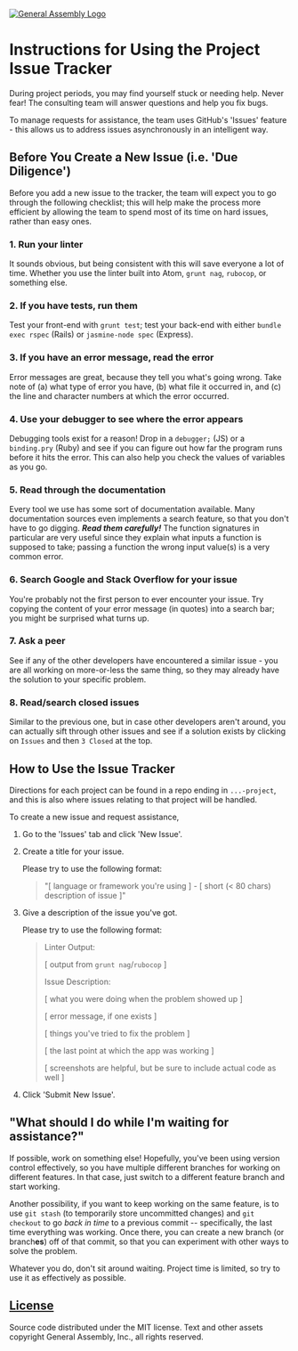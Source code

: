 [![General Assembly Logo](https://camo.githubusercontent.com/1a91b05b8f4d44b5bbfb83abac2b0996d8e26c92/687474703a2f2f692e696d6775722e636f6d2f6b6538555354712e706e67)](https://generalassemb.ly/education/web-development-immersive)

# Instructions for Using the Project Issue Tracker

During project periods, you may find yourself stuck or needing help.
Never fear! The consulting team will answer questions and help you fix bugs.

To manage requests for assistance, the team uses GitHub's 'Issues' feature -
this allows us to address issues asynchronously in an intelligent way.

## Before You Create a New Issue (i.e. 'Due Diligence')

Before you add a new issue to the tracker,
the team will expect you to go through the following checklist;
this will help make the process more efficient
by allowing the team to spend most of its time on hard issues,
rather than easy ones.

### 1.  Run your linter

  It sounds obvious, but being consistent with this will save everyone a lot of
  time. Whether you use the linter built into Atom, `grunt nag`, `rubocop`, or
  something else.

### 2.  If you have tests, run them

  Test your front-end with `grunt test`; test your back-end with either
  `bundle exec rspec` (Rails) or `jasmine-node spec` (Express).

### 3. If you have an error message, read the error

  Error messages are great, because they tell you what's going wrong.
  Take note of
    (a) what type of error you have,
    (b) what file it occurred in, and
    (c) the line and character numbers at which the error occurred.

### 4. Use your debugger to see where the error appears

  Debugging tools exist for a reason! Drop in a `debugger;` (JS)
  or a `binding.pry` (Ruby) and see if you can figure out
  how far the program runs before it hits the error.
  This can also help you check the values of variables as you go.

### 5. Read through the documentation

  Every tool we use has some sort of documentation available.
  Many documentation sources even implements a search feature,
  so that you don't have to go digging. _**Read them carefully!**_
  The function signatures in particular are very useful
  since they explain what inputs a function is supposed to take;
  passing a function the wrong input value(s) is a very common error.

### 6. Search Google and Stack Overflow for your issue

  You're probably not the first person to ever encounter your issue.
  Try copying the content of your error message (in quotes) into a search bar;
  you might be surprised what turns up.

### 7. Ask a peer

  See if any of the other developers have encountered a similar issue -
  you are all working on more-or-less the same thing,
  so they may already have the solution to your specific problem.

### 8. Read/search closed issues

  Similar to the previous one, but in case other developers aren't around, you
  can actually sift through other issues and see if a solution exists by
  clicking on `Issues` and then `3 Closed` at the top.

## How to Use the Issue Tracker

Directions for each project can be found in a repo ending in `...-project`,
and this is also where issues relating to that project will be handled.

To create a new issue and request assistance,

1.  Go to the 'Issues' tab and click 'New Issue'.

1.  Create a title for your issue.

    Please try to use the following format:

    > "\[ language or framework you're using \] -
    > \[ short (< 80 chars) description of issue \]"

1.  Give a description of the issue you've got.

    Please try to use the following format:

    > Linter Output:
    >
    > \[ output from `grunt nag`/`rubocop` \]
    >
    > Issue Description:
    >
    > \[ what you were doing when the problem showed up \]
    >
    > \[ error message, if one exists \]
    >
    > \[ things you've tried to fix the problem \]
    >
    > \[ the last point at which the app was working \]
    >
    > \[ screenshots are helpful, but be sure to include actual code as well \]
    >

1.  Click 'Submit New Issue'.

## "What should I do while I'm waiting for assistance?"

If possible, work on something else!
Hopefully, you've been using version control effectively,
so you have multiple different branches for working on different features.
In that case, just switch to a different feature branch and start working.

Another possibility, if you want to keep working on the same feature,
is to use `git stash` (to temporarily store uncommitted changes)
and `git checkout` to go _back in time_ to a previous commit --
specifically, the last time everything was working.
Once there, you can create a new branch (or branch**es**) off of that commit,
so that you can experiment with other ways to solve the problem.

Whatever you do, don't sit around waiting.
Project time is limited, so try to use it as effectively as possible.

## [License](LICENSE)

Source code distributed under the MIT license. Text and other assets copyright
General Assembly, Inc., all rights reserved.
